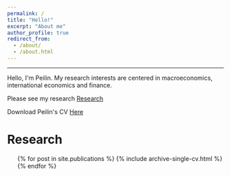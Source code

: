 ```yaml
---
permalink: /
title: "Hello!"
excerpt: "About me"
author_profile: true
redirect_from: 
  - /about/
  - /about.html
---
```

------

Hello, I'm Peilin. My research interests are centered in macroeconomics, international economics and finance. 

Please see my research [Research](https://tteclinc.github.io/peilinyang//publications/)

Download Peilin's CV [Here](https://tteclinc.github.io/peilinyang//files/CV.pdf)

Research
======
  <ul>{% for post in site.publications %}
    {% include archive-single-cv.html %}
  {% endfor %}</ul>
